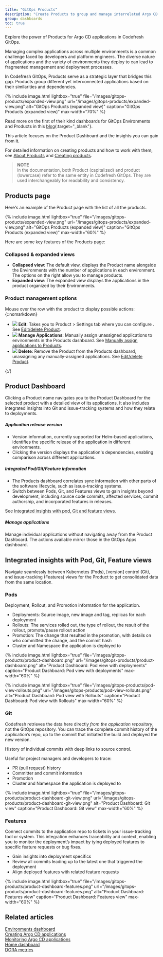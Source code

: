 ```yaml
---
title: "GitOps Products"
description: "Create Products to group and manage interrelated Argo CD applications environments"
group: dashboards
toc: true
---
```





Explore the power of Products for Argo CD applications in Codefresh GitOps. 

Managing complex applications across multiple environments is a common challenge faced by developers and platform engineers. The diverse nature of applications and the variety of environments they deploy to can lead to fragmented management and deployment processes.

In Codefresh GitOps, Products serve as a strategic layer that bridges this gap. Products group different yet interconnected applications based on their similarities and dependencies. 


{% include 
	image.html 
	lightbox="true" 
	file="/images/gitops-products/expanded-view.png" 
	url="/images/gitops-products/expanded-view.png" 
	alt="GitOps Products (expanded view)" 
	caption="GitOps Products (expanded view)"
  max-width="70%" 
%}

Read more on the first of their kind dashboards for GitOps Environments and Products in this [blog](https://codefresh.io/blog/introducing-the-worlds-first-dashboard-for-gitops-environments/){:target="\_blank"}.

This article focuses on the Product Dashboard and the insights you can gain from it. 

For detailed information on creating products and how to work with them, see [About Products]({{site.baseurl}}/docs/products/about-products/) and [Creating products]({{site.baseurl}}/docs/products/create-product/).

>**NOTE**  
In the documentation, both Product (capitalized) and product (lowercase) refer to the same entity in Codefresh GitOps. They are used interchangeably for readability and consistency.

## Products page

Here's an example of the Product page with the list of all the products.


{% include 
	image.html 
	lightbox="true" 
	file="/images/gitops-products/expanded-view.png" 
	url="/images/gitops-products/expanded-view.png" 
	alt="GitOps Products (expanded view)" 
	caption="GitOps Products (expanded view)"
  max-width="60%" 
%}


 

Here are some key features of the Products page:

### Collapsed & expanded views
* **Collapsed view**: The default view, displays the Product name alongside the Environments with the number of applications in each environment.<br> The options on the right allow you to manage products.  
* **Expanded view**: The expanded view displays the applications in the product organized by their Environments.

### Product management options
Mouse over the row with the product to display possible actions:
{::nomarkdown}<ul><li><img src="../../../images/icons/edit.png?display=inline-block"> <b>Edit</b>: Takes you to Product > Settings tab where you can configure . See <a href="https://codefresh.io/docs/docs/dashboards/gitops-products/#editdelete-product">Edit/delete Product</a>.</li><li><img src="../../../images/icons/settings.png?display=inline-block"> <b>Manage Applications</b>: Manually assign unassigned applications to environments in the Products dashboard. See <a href="https://codefresh.io/docs/docs/products/assign-applications">Manually assign applications to Products</a>.</li><li><img src="../../../images/icons/trash.png?display=inline-block"> <b>Delete</b>: Remove the Product from the Products dashboard, unassigning any manually-assigned applications. See <a href="https://codefresh.io/docs/docs/dashboards/gitops-products/#editdelete-product">Edit/delete Product</a>.</li></ul>{:/} 




## Product Dashboard
Clicking a Product name navigates you to the Product Dashboard for the selected product with a detailed view of its applications. It also includes integrated insights into Git and issue-tracking systems and how they relate to deployments. 
 

##### Application release version
* Version information, currently supported for Helm-based applications, identifies the specific release of the application in different environments.
* Clicking the version displays the application's dependencies, enabling comparison across different applications.

##### Integrated Pod/Git/Feature information
* The Products dashboard correlates sync information with other parts of the software lifecycle, such as issue-tracking systems.
* Switch between Pods, Git, and Features views to gain insights beyond development, including source code commits, affected services, commit authorship, and incorporated features in releases. 

See [Integrated insights with pod, Git and feature views](#integrated-insights-with-pod-git-feature-views).


##### Manage applications
Manage individual applications without navigating away from the Product Dashboard. The actions available mirror those in the GitOps Apps dashboard. 


## Integrated insights with Pod, Git, Feature views  
Navigate seamlessly between Kubernetes (Pods), [version] control (Git), and issue-tracking (Features) views for the Product to get consolidated data from the same location.



### Pods
Deployment, Rollout, and Promotion information for the application.
* Deployments: Source image, new image and tag, replicas for each deployment
* Rollouts: The services rolled out, the type of rollout, the result of the rollout, promote/pause rollout action
* Promotion: The change that resulted in the promotion, with details on who committed the change, and the commit hash
* Cluster and Namespace the application is deployed to

{% include 
	image.html 
	lightbox="true" 
	file="/images/gitops-products/product-dashboard.png" 
	url="/images/gitops-products/product-dashboard.png" 
	alt="Product Dashboard: Pod view with deployments" 
	caption="Product Dashboard: Pod view with deployments"
  max-width="60%" 
%}

{% include 
	image.html 
	lightbox="true" 
	file="/images/gitops-products/pod-view-rollouts.png" 
	url="/images/gitops-products/pod-view-rollouts.png" 
	alt="Product Dashboard: Pod view with Rollouts" 
	caption="Product Dashboard: Pod view with Rollouts"
  max-width="60%" 
%}

### Git
Codefresh retrieves the data here directly _from the application repository_, not the GitOps repository. You can trace the complete commit history of the application’s repo, up to the commit that initiated the build and deployed the new version.  

History of individual commits with deep links to source control.  

Useful for project managers and developers to trace: 
* PR (pull request) history
* Committer and commit information
* Promotion
* Cluster and Namespace the application is deployed to

{% include 
	image.html 
	lightbox="true" 
	file="/images/gitops-products/product-dashboard-git-view.png" 
	url="/images/gitops-products/product-dashboard-git-view.png" 
	alt="Product Dashboard: Git view" 
	caption="Product Dashboard: Git view"
  max-width="60%" 
%}

### Features
Connect commits to the application repo to tickets in your issue-tracking tool or system. This integration enhances traceability and context, enabling you to monitor the deployment’s impact by tying deployed features to specific feature requests or bug fixes.
* Gain insights into deployment specifics
* Review all commits leading up to the latest one that triggered the deployment
* Align deployed features with related feature requests

{% include 
	image.html 
	lightbox="true" 
	file="/images/gitops-products/product-dashboard-features.png" 
	url="/images/gitops-products/product-dashboard-features.png" 
	alt="Product Dashboard: Features view" 
	caption="Product Dashboard: Features view"
  max-width="60%" 
%}

<!---



### View deployment (Timeline) history for applications
Review the deployments for a specific application in the Products dashboard. 

1. In the Codefresh UI, from the sidebar, select **Products**.
1. Select the Product with the application for which to take action.
1. In the Product Dashboard, go to the environment with the application.
1. Click the context menu and then select **Application info > Timeline** to view deployment history.

{% include 
	image.html 
	lightbox="true" 
	file="/images/gitops-environments/app-timeline-view.png" 
	url="/images/gitops-environments/app-timeline-view.png" 
	alt="View deployment history for application from Products dashboard" 
	caption="View deployment history for application from Products dashboard"
  max-width="60%" 
%}
1. To view all the application’s tabs, including the Current State, Configuration, and others, click the link to **Full View** at the top.


### Manage applications in products
Manage applications grouped within a product through each application's context menu, that includes manual sync, refresh, and other options.

1. In the Codefresh UI, from the sidebar, select **Products**.
1. Select the Product with the application for which to take action.
1. In the Product Dashboard, go to the environment with the application.
1. Click the context menu to the right of the application, and select the option:

  * [Quick View]({{site.baseurl}}/docs/deployments/gitops/monitor-applications/#view-deployment-configuration-info-for-selected-argo-cd-application): View deployment, definition, and event information for the selected application in the same location.
  * [Diff View]({{site.baseurl}}/docs/deployments/gitops/monitor-applications/#analyze-out-of-sync-applications-in-diff-view): Analyze out of sync applications. This option is disabled when applications are synced.
  * [Synchronize]({{site.baseurl}}/docs/deployments/gitops/manage-application/#manually-synchronize-an-argo-cd-application): Manually synchronize the application to expedite Git-to-cluster sync. 
  * [Refresh/Hard Refresh]({{site.baseurl}}/docs/deployments/gitops/manage-application/#refreshhard-refresh-argo-cd-applications): As an alternative to manually syncing an application, either sync the application with the desired state in Git (refresh), or sync the application with the desired state Git while removing the cache (hard refresh).
  * [Edit]({{site.baseurl}}/docs/deployments/gitops/manage-application/#edit-argo-cd-application-definitions): Update General or Advanced configuration settings for the application.
  * [Delete]({{site.baseurl}}/docs/deployments/gitops/manage-application/#delete-argo-cd-applications): Delete the application from Codefresh.

{% include 
	image.html 
	lightbox="true" 
	file="/images/gitops-products/app-context-menu-in-product.png" 
	url="/images/gitops-products/app-context-menu-in-product.png" 
	alt="Context menu with actions to manage applications within Products" 
	caption="Context menu with actions to manage applications within Products"
  max-width="60%" 
%}

## Troubleshooting Products

Here are a few tips to troubleshoot issues you may encounter 

### Applications not displayed for Product
You have created the Product but not assigned or connected any applications to it.

You must assign every application to the Product, either directly in the Products dashboard or through an annotation in the application's manifest.  
See [Assigning applications to Products](#assigning-applications-to-products).

### Applications assigned to products not displayed 

##### Issue
Applications assigned to a product are not displayed in the Product Dashboard.

##### Possible cause
One of the following:
* No environments created
* Application does not exist in the clusters-namespaces mapped to existing environments.

##### Possible solution
Applications assigned to products are only relevant in the context of the environments they are defined in.
Either create an environment, or add the cluster-namespace defined for the application to the existing environment's definition.

**Step 1: Create an Environment**  
* If required, [Create an Environment]({{site.baseurl}}/docs/dashboards/gitops-environments/#create-environments).


**Step 2: Add application's destination settings to Environment definition** 
1. In the Codefresh UI, from the sidebar, select **Environments**.  
  In the example below, there are two environments defined: `test` and `prod`. There are no applications in the `test` environment.
   
   {% include 
	image.html 
	lightbox="true" 
	file="/images/gitops-products/trble-env-without-apps.png" 
	url="/images/gitops-products/trble-env-without-apps.png" 
	alt="Defined environment without applications" 
	caption="Defined environment without applications"
  max-width="60%" 
  %}

{:start="2"}  
1. Mouse over the toolbar for the Environment and click {::nomarkdown}<img src="../../../images/icons/edit.png?display=inline-block">{:/}.
1. Check the **Clusters and Namespaces** mapped to the environment.  
  In the example, the namespace `dev` is mapped to this environment.

  {% include 
	image.html 
	lightbox="true" 
	file="/images/gitops-products/trble-edit-env-settings.png" 
	url="/images/gitops-products/trble-edit-env-settings.png" 
	alt="Example: Environment settings" 
	caption="Example: Environment settings"
  max-width="60%" 
  %} 

{:start="4"}  
1. Add the namespace defined for the application to the Environment settings.
1. Go back to the Product Dashboard.  
  You will now see your application in the product and in the correct environment.
-->

## Related articles
[Environments dashboard]({{site.baseurl}}/docs/dashboards/gitops-environments/)  
[Creating Argo CD applications]({{site.baseurl}}/docs/deployments/gitops/create-application/)  
[Monitoring Argo CD applications]({{site.baseurl}}/docs/deployments/gitops/applications-dashboard/)  
[Home dashboard]({{site.baseurl}}/docs/dashboards/home-dashboard/)  
[DORA metrics]({{site.baseurl}}/docs/dashboards/dora-metrics/)   
